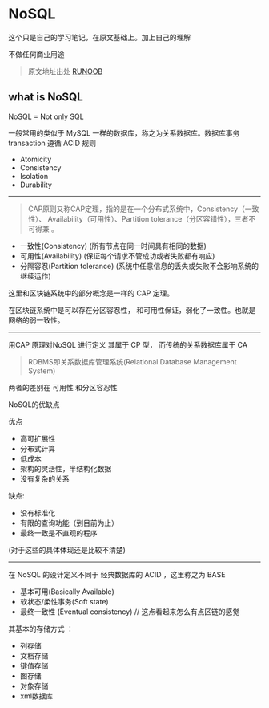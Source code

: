 # NoSQL

这个只是自己的学习笔记，在原文基础上。加上自己的理解

不做任何商业用途
> 原文地址出处 [RUNOOB](http://www.runoob.com/mongodb/nosql.html)

## what is NoSQL

NoSQL = Not only SQL

一般常用的类似于 MySQL 一样的数据库，称之为关系数据库。数据库事务 transaction 遵循 ACID 规则

- Atomicity
- Consistency
- Isolation
- Durability

---

> CAP原则又称CAP定理，指的是在一个分布式系统中，Consistency（一致性）、 Availability（可用性）、Partition tolerance（分区容错性），三者不可得兼 。

- 一致性(Consistency) (所有节点在同一时间具有相同的数据)
- 可用性(Availability) (保证每个请求不管成功或者失败都有响应)
- 分隔容忍(Partition tolerance) (系统中任意信息的丢失或失败不会影响系统的继续运作)

这里和区块链系统中的部分概念是一样的 CAP 定理。

在区块链系统中是可以存在分区容忍性， 和可用性保证，弱化了一致性。也就是网络的弱一致性。

---

用CAP 原理对NoSQL 进行定义 其属于 CP 型， 而传统的关系数据库属于 CA

> RDBMS即关系数据库管理系统(Relational Database Management System)

两者的差别在 可用性 和分区容忍性

NoSQL的优缺点

优点

- 高可扩展性
- 分布式计算
- 低成本
- 架构的灵活性，半结构化数据
- 没有复杂的关系

缺点:

- 没有标准化
- 有限的查询功能（到目前为止）
- 最终一致是不直观的程序

(对于这些的具体体现还是比较不清楚)

---

在 NoSQL 的设计定义不同于 经典数据库的 ACID ，这里称之为 BASE

- 基本可用(Basically Available)
- 软状态/柔性事务(Soft state)
- 最终一致性 (Eventual consistency)     // 这点看起来怎么有点区链的感觉

其基本的存储方式 ：

- 列存储
- 文档存储
- 键值存储
- 图存储
- 对象存储
- xml数据库